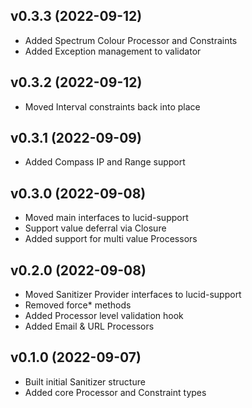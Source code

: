 ## v0.3.3 (2022-09-12)
* Added Spectrum Colour Processor and Constraints
* Added Exception management to validator

## v0.3.2 (2022-09-12)
* Moved Interval constraints back into place

## v0.3.1 (2022-09-09)
* Added Compass IP and Range support

## v0.3.0 (2022-09-08)
* Moved main interfaces to lucid-support
* Support value deferral via Closure
* Added support for multi value Processors

## v0.2.0 (2022-09-08)
* Moved Sanitizer Provider interfaces to lucid-support
* Removed force* methods
* Added Processor level validation hook
* Added Email & URL Processors

## v0.1.0 (2022-09-07)
* Built initial Sanitizer structure
* Added core Processor and Constraint types
